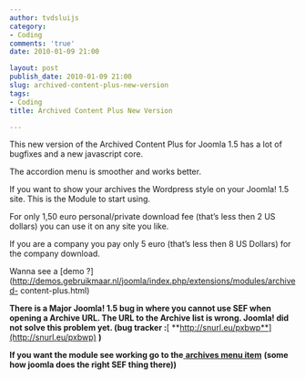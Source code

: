 ```yaml
---
author: tvdsluijs
category:
- Coding
comments: 'true'
date: 2010-01-09 21:00

layout: post
publish_date: 2010-01-09 21:00
slug: archived-content-plus-new-version
tags:
- Coding
title: Archived Content Plus New Version

---
```

This new version of the Archived Content Plus for Joomla 1.5 has a lot of
bugfixes and a new javascript core.  
  
The accordion menu is smoother and works better.  
  
If you want to show your archives the Wordpress style on your Joomla! 1.5
site. This is the Module to start using.  
  
  
  
For only 1,50 euro personal/private download fee (that’s less then 2 US
dollars) you can use it on any site you like.  
  
If you are a company you pay only 5 euro (that’s less then 8 US Dollars) for
the company download.  
  
Wanna see a [demo
?](http://demos.gebruikmaar.nl/joomla/index.php/extensions/modules/archived-
content-plus.html)  
  
  
  
**There is a Major Joomla! 1.5 bug in where you cannot use SEF when opening a
Archive URL. The URL to the Archive list is wrong. Joomla! did not solve this
problem yet. (bug tracker :**[
**http://snurl.eu/pxbwp**](http://snurl.eu/pxbwp) **)**  
  
 **If you want the module see working go to the**[ **archives menu
item**](http://theovandersluijs.blogspot.com/index.php/archives.html) **(some
how joomla does the right SEF thing there))**

